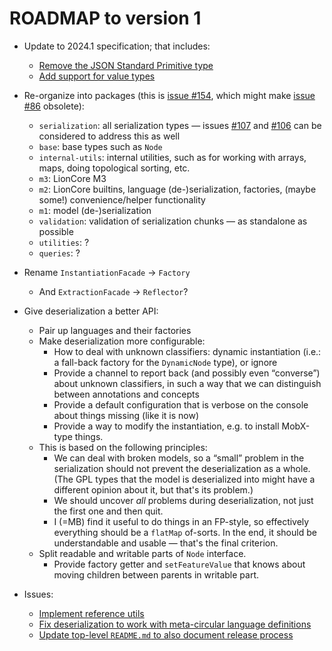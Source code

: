 # ROADMAP to version 1

* Update to 2024.1 specification; that includes:
  * [Remove the JSON Standard Primitive type](https://github.com/LionWeb-io/lionweb-typescript/issues/161)
  * [Add support for value types](https://github.com/LionWeb-io/lionweb-typescript/issues/160)

* Re-organize into packages (this is [issue #154](https://github.com/LionWeb-io/lionweb-typescript/issues/154), which might make [issue #86](https://github.com/LionWeb-io/lionweb-typescript/issues/86) obsolete):
  * `serialization`: all serialization types — issues [#107](https://github.com/LionWeb-io/lionweb-typescript/issues/107) and [#106](https://github.com/LionWeb-io/lionweb-typescript/issues/106) can be considered to address this as well
  * `base`: base types such as `Node`
  * `internal-utils`: internal utilities, such as for working with arrays, maps, doing topological sorting, etc.
  * `m3`: LionCore M3
  * `m2`: LionCore builtins, language (de-)serialization, factories, (maybe some!) convenience/helper functionality
  * `m1`: model (de-)serialization
  * `validation`: validation of serialization chunks — as standalone as possible
  * `utilities`: ?
  * `queries`: ?

* Rename `InstantiationFacade` &rarr; `Factory`
  * And `ExtractionFacade` &rarr; `Reflector`?

* Give deserialization a better API:
  * Pair up languages and their factories
  * Make deserialization more configurable:
      * How to deal with unknown classifiers: dynamic instantiation (i.e.: a fall-back factory for the `DynamicNode` type), or ignore
      * Provide a channel to report back (and possibly even “converse”) about unknown classifiers, in such a way that we can distinguish between annotations and concepts
      * Provide a default configuration that is verbose on the console about things missing (like it is now)
      * Provide a way to modify the instantiation, e.g. to install MobX-type things.
  * This is based on the following principles:
    * We can deal with broken models, so a “small” problem in the serialization should not prevent the deserialization as a whole.
      (The GPL types that the model is deserialized into might have a different opinion about it, but that's its problem.)
    * We should uncover _all_ problems during deserialization, not just the first one and then quit.
    * I (=MB) find it useful to do things in an FP-style, so effectively everything should be a `flatMap` of-sorts.
    	In the end, it should be understandable and usable — that's the final criterion.
  * Split readable and writable parts of `Node` interface.
    * Provide factory getter and `setFeatureValue` that knows about moving children between parents in writable part.

* Issues:
  * [Implement reference utils](https://github.com/LionWeb-io/lionweb-typescript/issues/165)
  * [Fix deserialization to work with meta-circular language definitions](https://github.com/LionWeb-io/lionweb-typescript/issues/164)
  * [Update top-level `README.md` to also document release process](https://github.com/LionWeb-io/lionweb-typescript/issues/152)

